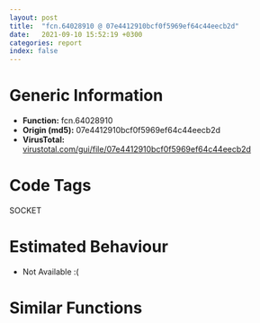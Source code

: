 ```yaml
---
layout: post
title:  "fcn.64028910 @ 07e4412910bcf0f5969ef64c44eecb2d"
date:   2021-09-10 15:52:19 +0300
categories: report
index: false
---
```


# Generic Information
- **Function:** fcn.64028910
- **Origin (md5):** 07e4412910bcf0f5969ef64c44eecb2d
- **VirusTotal:** [virustotal.com/gui/file/07e4412910bcf0f5969ef64c44eecb2d][virustotal_ref]

# Code Tags
<span class="tag" id="SOCKET">SOCKET</span>


# Estimated Behaviour
<ul><li class="bhv-desc" id="na">Not Available :(</li></ul>

# Similar Functions
<script type="text/javascript" src="https://www.gstatic.com/charts/loader.js"></script>
<script type="text/javascript">

    google.charts.load('current', {'packages':['corechart']});
    google.charts.setOnLoadCallback(drawChart);

    function drawChart() {
    var data = new google.visualization.DataTable();
        data.addColumn('number', 'X');
        data.addColumn('number', 'Y');
        data.addColumn({type: 'string', role: 'tooltip', 'p': {'html': true}});
        data.addColumn({'type': 'string', 'role': 'style'});
        
        data.addRows([
    [0, 0, '<b><a href="/report/fcn.64028910@07e4412910bcf0f5969ef64c44eecb2d">fcn.64028910</a><br>@07e4412910bcf0f5969ef64c44eecb2d</b><br>', 'point { fill-color: #e0440e; }'],

        ]);

    var options = {
        title: 'Similarity Plot',
        legend: 'none',
        colors: ['#dedbd9', '#e6693e', '#ec8f6e', '#f3b49f', '#f6c7b6'],
        tooltip: {isHtml: true, trigger: 'both'},
        explorer: {
        actions: ["dragToZoom", "rightClickToReset"],
        },
        chartArea: {
        width: '80%',
        height: '80%'
        },
        width: '100%',
        height: '100%'
    };

    var chart = new google.visualization.ScatterChart(document.getElementById('chart_div'));

    chart.draw(data, options);
    }
    
</script>


<div id="chart_div" style="width: 100%px; height: 100%;"></div>

# Disassembled Code
{% highlight nasm %}

sub esp, 0x34
push ebx
push ebp
push esi
lea esi, [ecx+0x88]
mov dword[esp+0x20], ecx
push edi
mov ecx, esi
mov dword[esp+0x40], 0
call dword[sym.imp.Qt5Core.dll_public:_bool___thiscall_QByteArray::isEmpty_void_const]
test al, al
je off.b50
push 0x200
mov ecx, esi
call dword[sym.imp.Qt5Core.dll_public:_void___thiscall_QByteArray::reserve_int_]
mov edi, dword[sym.imp.Qt5Core.dll_public:_bool___thiscall_QByteArray::endsWith_char_const__const]
xor eax, eax
xor edx, edx
mov dword[esp+0x18], eax
mov dword[esp+0x1c], edx
mov byte[esp+0x14], al
mov byte[esp+0x13], al
lea esp, [esp]
mov ecx, dword[esp+0x48]
lea eax, [esp+0x14]
push 0
push 1
push eax
call dword[sym.imp.Qt5Core.dll_public:_long_long___int64____thiscall_QIODevice::read_char___long_long___int64__]
mov ebx, edx
mov ebp, eax
or eax, ebx
je off.b987
mov eax, ebp
and eax, ebx
cmp eax, 0xffffffff
je off.b962
push dword[esp+0x14]
mov ecx, esi
call dword[sym.imp.Qt5Core.dll_public:_class_QByteArray____thiscall_QByteArray::append_char_]
add dword[esp+0x18], 1
adc dword[esp+0x1c], 0
cmp byte[esp+0x14], 0xa
jne off.b243
push 0x6414656c
mov ecx, esi
call edi
test al, al
jne off.b179
push 0x64146570
mov ecx, esi
call edi
test al, al
je off.b184
mov byte[esp+0x13], 1
mov ecx, esi
call dword[sym.imp.Qt5Core.dll_public:_int___thiscall_QByteArray::length_void_const]
cmp eax, 2
jne off.b210
push 0x64145ec8
mov ecx, esi
call edi
test al, al
jne off.b270
mov ecx, esi
call dword[sym.imp.Qt5Core.dll_public:_int___thiscall_QByteArray::length_void_const]
cmp eax, 1
jne off.b236
push 0x64146574
mov ecx, esi
call edi
test al, al
jne off.b270
cmp byte[esp+0x13], 0
jne off.b270
test ebx, ebx
jl off.b987
jg off.b80
test ebp, ebp
je off.b987
jmp off.b80
mov ebp, dword[esp+0x24]
mov ecx, ebp
push esi
call fcn.64027ee0
mov ecx, esi
mov dword[ebp+0x4c], 3
call dword[sym.imp.Qt5Core.dll_public:_void___thiscall_QByteArray::clear_void_]
lea ecx, [ebp+0x40]
call fcn.64025320
mov edi, dword[sym.imp.Qt5Core.dll_public:_void___thiscall_QByteArray::constructor_char_const___int_]
lea ecx, [esp+0x20]
push 0xffffffffffffffff
push str.transfer-encoding_
mov dword[ebp+0x70], eax
mov dword[ebp+0x74], edx
call edi
push str.chunked
lea eax, [esp+0x28]
push eax
lea ecx, [esp+0x34]
call dword[sym.imp.Qt5Core.dll_public:_void___thiscall_QByteArray::constructor_void_]
push eax
lea eax, [esp+0x2c]
push eax
lea eax, [esp+0x38]
push eax
lea ecx, [ebp+0x40]
call fcn.640256c0
mov ecx, eax
call dword[sym.imp.Qt5Core.dll_public:_class_QByteArray___thiscall_QByteArray::toLower_void_]
mov ecx, eax
call dword[sym.imp.Qt5Core.dll_public:_bool___thiscall_QByteArray::contains_char_const__const]
lea ecx, [esp+0x24]
mov byte[ebp+0x8c], al
call dword[sym.imp.Qt5Core.dll_public:_void___thiscall_QByteArray::destructor_void_]
lea ecx, [esp+0x28]
call dword[sym.imp.Qt5Core.dll_public:_void___thiscall_QByteArray::destructor_void_]
lea ecx, [esp+0x2c]
call dword[sym.imp.Qt5Core.dll_public:_void___thiscall_QByteArray::destructor_void_]
lea ecx, [esp+0x20]
call dword[sym.imp.Qt5Core.dll_public:_void___thiscall_QByteArray::destructor_void_]
push 0xffffffffffffffff
push str.connection
lea ecx, [esp+0x28]
call edi
lea ecx, [esp+0x2c]
call dword[sym.imp.Qt5Core.dll_public:_void___thiscall_QByteArray::constructor_void_]
push eax
lea eax, [esp+0x24]
push eax
lea eax, [esp+0x50]
push eax
lea ecx, [ebp+0x40]
call fcn.640256c0
lea ecx, [esp+0x2c]
call dword[sym.imp.Qt5Core.dll_public:_void___thiscall_QByteArray::destructor_void_]
lea ecx, [esp+0x20]
call dword[sym.imp.Qt5Core.dll_public:_void___thiscall_QByteArray::destructor_void_]
push str.close_
lea eax, [esp+0x44]
mov ebx, 1
push eax
lea ecx, [esp+0x50]
call dword[sym.imp.Qt5Core.dll_public:_class_QByteArray___thiscall_QByteArray::toLower_void_]
mov ecx, eax
call dword[sym.imp.Qt5Core.dll_public:_bool___thiscall_QByteArray::contains_char_const__const]
test al, al
jne off.b718
push 0xffffffffffffffff
push str.proxy_connection
lea ecx, [esp+0x2c]
call edi
push str.close_
lea eax, [esp+0x38]
mov ebx, 0x1f
push eax
lea ecx, [esp+0x44]
call dword[sym.imp.Qt5Core.dll_public:_void___thiscall_QByteArray::constructor_void_]
push eax
lea eax, [esp+0x30]
push eax
lea eax, [esp+0x48]
push eax
lea ecx, [ebp+0x40]
call fcn.640256c0
mov ecx, eax
call dword[sym.imp.Qt5Core.dll_public:_class_QByteArray___thiscall_QByteArray::toLower_void_]
mov ecx, eax
call dword[sym.imp.Qt5Core.dll_public:_bool___thiscall_QByteArray::contains_char_const__const]
test al, al
jne off.b718
cmp dword[ebp+0x60], 1
jne off.b714
cmp dword[ebp+0x64], 0
jne off.b714
lea ecx, [esp+0x48]
call dword[sym.imp.Qt5Core.dll_public:_bool___thiscall_QByteArray::isEmpty_void_const]
test al, al
je off.b714
push 0xffffffffffffffff
push str.proxy_connection
lea ecx, [esp+0x28]
call edi
push str.keep_alive
lea eax, [esp+0x30]
mov ebx, 0x1ff
push eax
lea ecx, [esp+0x38]
call dword[sym.imp.Qt5Core.dll_public:_void___thiscall_QByteArray::constructor_void_]
push eax
lea eax, [esp+0x2c]
push eax
lea eax, [esp+0x38]
push eax
lea ecx, [ebp+0x40]
call fcn.640256c0
mov ecx, eax
call dword[sym.imp.Qt5Core.dll_public:_class_QByteArray___thiscall_QByteArray::toLower_void_]
mov ecx, eax
call dword[sym.imp.Qt5Core.dll_public:_bool___thiscall_QByteArray::contains_char_const__const]
test al, al
je off.b718
xor eax, eax
jmp off.b723
mov eax, 1
mov byte[ebp+0x8d], al
test ebx, 0x100
je off.b753
lea ecx, [esp+0x2c]
and ebx, 0xfffffeff
call dword[sym.imp.Qt5Core.dll_public:_void___thiscall_QByteArray::destructor_void_]
test bl, bl
jns off.b773
lea ecx, [esp+0x28]
and ebx, 0xffffff7f
call dword[sym.imp.Qt5Core.dll_public:_void___thiscall_QByteArray::destructor_void_]
test bl, 0x40
je off.b791
lea ecx, [esp+0x30]
and ebx, 0xffffffbf
call dword[sym.imp.Qt5Core.dll_public:_void___thiscall_QByteArray::destructor_void_]
test bl, 0x20
je off.b809
lea ecx, [esp+0x20]
and ebx, 0xffffffdf
call dword[sym.imp.Qt5Core.dll_public:_void___thiscall_QByteArray::destructor_void_]
test bl, 0x10
je off.b827
lea ecx, [esp+0x34]
and ebx, 0xffffffef
call dword[sym.imp.Qt5Core.dll_public:_void___thiscall_QByteArray::destructor_void_]
test bl, 8
je off.b845
lea ecx, [esp+0x38]
and ebx, 0xfffffff7
call dword[sym.imp.Qt5Core.dll_public:_void___thiscall_QByteArray::destructor_void_]
test bl, 4
je off.b863
lea ecx, [esp+0x3c]
and ebx, 0xfffffffb
call dword[sym.imp.Qt5Core.dll_public:_void___thiscall_QByteArray::destructor_void_]
test bl, 2
je off.b881
lea ecx, [esp+0x24]
and ebx, 0xfffffffd
call dword[sym.imp.Qt5Core.dll_public:_void___thiscall_QByteArray::destructor_void_]
test bl, 1
je off.b896
lea ecx, [esp+0x40]
call dword[sym.imp.Qt5Core.dll_public:_void___thiscall_QByteArray::destructor_void_]
cmp byte[ebp+0xd0], 0
je off.b977
mov ecx, ebp
call fcn.64027c40
test al, al
je off.b977
cmp dword[ebp+0x100], 0
jne off.b941
push 0x38
call sub.MSVCR120.dll_void____cdecl_operator_new_unsigned_int_
add esp, 4
mov dword[ebp+0x100], eax
mov ecx, ebp
call fcn.64027bc0
test eax, eax
je off.b977
lea ecx, [esp+0x48]
call dword[sym.imp.Qt5Core.dll_public:_void___thiscall_QByteArray::destructor_void_]
pop edi
pop esi
or eax, 0xffffffff
pop ebp
or edx, eax
pop ebx
add esp, 0x34
ret 4
lea ecx, [esp+0x48]
call dword[sym.imp.Qt5Core.dll_public:_void___thiscall_QByteArray::destructor_void_]
mov eax, dword[esp+0x18]
mov edx, dword[esp+0x1c]
pop edi
pop esi
pop ebp
pop ebx
add esp, 0x34
ret 4

{% endhighlight %}

[virustotal_ref]: https://www.virustotal.com/gui/file/07e4412910bcf0f5969ef64c44eecb2d